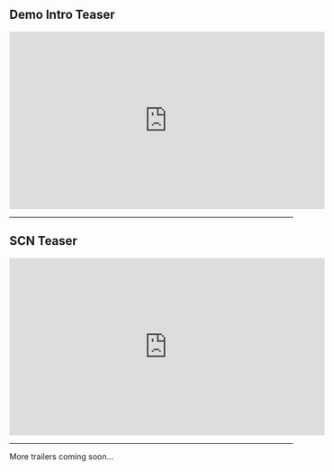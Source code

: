 

## Demo Intro Teaser

<iframe width="560" height="315" src="https://www.youtube.com/embed/iHXoCOonuFg?si=qa0lLha7I6fcB8JL" title="YouTube video player" frameborder="0" allow="accelerometer; autoplay; clipboard-write; encrypted-media; gyroscope; picture-in-picture; web-share" referrerpolicy="strict-origin-when-cross-origin" allowfullscreen></iframe>

---

## SCN Teaser

<iframe width="560" height="315" src="https://www.youtube.com/embed/XBoYyGyGv5Q?si=1MExAhGmPUcAjlBC" title="YouTube video player" frameborder="0" allow="accelerometer; autoplay; clipboard-write; encrypted-media; gyroscope; picture-in-picture; web-share" referrerpolicy="strict-origin-when-cross-origin" allowfullscreen></iframe>

---

More trailers coming soon...
